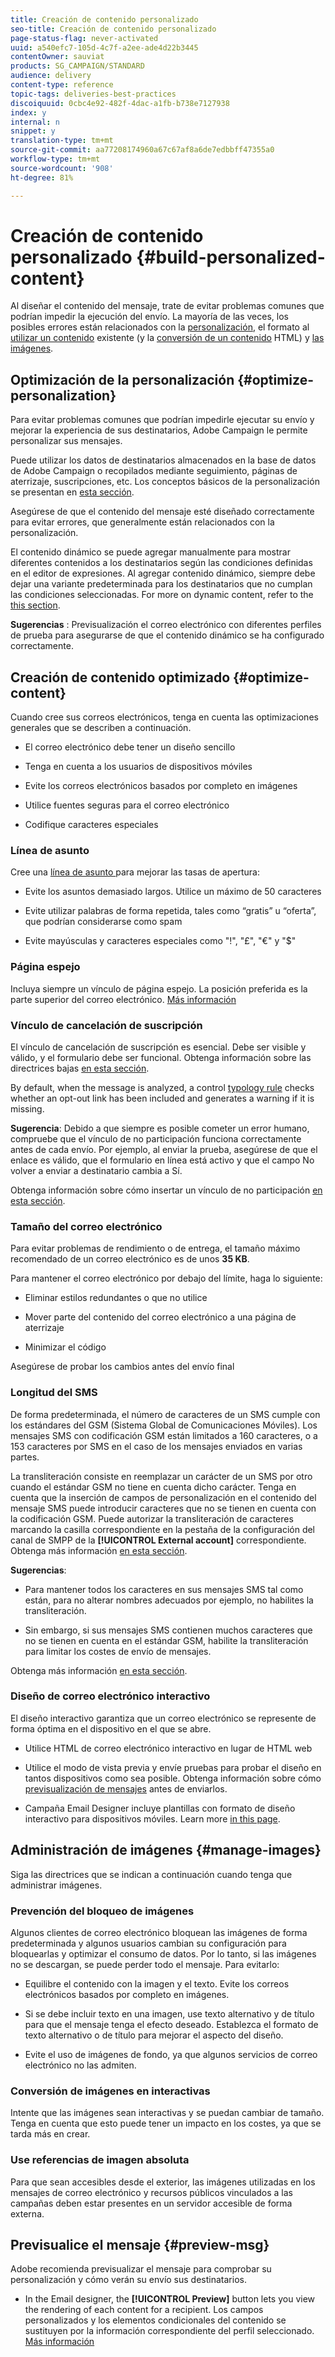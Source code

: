 ```yaml
---
title: Creación de contenido personalizado
seo-title: Creación de contenido personalizado
page-status-flag: never-activated
uuid: a540efc7-105d-4c7f-a2ee-ade4d22b3445
contentOwner: sauviat
products: SG_CAMPAIGN/STANDARD
audience: delivery
content-type: reference
topic-tags: deliveries-best-practices
discoiquuid: 0cbc4e92-482f-4dac-a1fb-b738e7127938
index: y
internal: n
snippet: y
translation-type: tm+mt
source-git-commit: aa77208174960a67c67af8a6de7edbbff47355a0
workflow-type: tm+mt
source-wordcount: '908'
ht-degree: 81%

---
```



# Creación de contenido personalizado {#build-personalized-content}

Al diseñar el contenido del mensaje, trate de evitar problemas comunes que podrían impedir la ejecución del envío. La mayoría de las veces, los posibles errores están relacionados con la [personalización](../../designing/using/personalization.md), el formato al [utilizar un contenido](../../designing/using/using-existing-content.md) existente (y la [conversión de un contenido](../../designing/using/using-existing-content.md#converting-an-html-content) HTML) y [las imágenes](../../designing/using/images.md).

## Optimización de la personalización {#optimize-personalization}

Para evitar problemas comunes que podrían impedirle ejecutar su envío y mejorar la experiencia de sus destinatarios, Adobe Campaign le permite personalizar sus mensajes.

Puede utilizar los datos de destinatarios almacenados en la base de datos de Adobe Campaign o recopilados mediante seguimiento, páginas de aterrizaje, suscripciones, etc.
Los conceptos básicos de la personalización se presentan en [esta sección](../../designing/using/personalization.md).

Asegúrese de que el contenido del mensaje esté diseñado correctamente para evitar errores, que generalmente están relacionados con la personalización.

El contenido dinámico se puede agregar manualmente para mostrar diferentes contenidos a los destinatarios según las condiciones definidas en el editor de expresiones. Al agregar contenido dinámico, siempre debe dejar una variante predeterminada para los destinatarios que no cumplan las condiciones seleccionadas.
For more on dynamic content, refer to the [this section](../../designing/using/personalization.md#defining-dynamic-content-in-an-email).

**Sugerencias** : Previsualización el correo electrónico con diferentes perfiles de prueba para asegurarse de que el contenido dinámico se ha configurado correctamente.

## Creación de contenido optimizado {#optimize-content}

Cuando cree sus correos electrónicos, tenga en cuenta las optimizaciones generales que se describen a continuación.

* El correo electrónico debe tener un diseño sencillo

* Tenga en cuenta a los usuarios de dispositivos móviles

* Evite los correos electrónicos basados por completo en imágenes

* Utilice fuentes seguras para el correo electrónico

* Codifique caracteres especiales

### Línea de asunto

Cree una [línea de asunto ](../../designing/using/subject-line.md) para mejorar las tasas de apertura:

* Evite los asuntos demasiado largos. Utilice un máximo de 50 caracteres

* Evite utilizar palabras de forma repetida, tales como “gratis” u “oferta”, que podrían considerarse como spam

* Evite mayúsculas y caracteres especiales como &quot;!&quot;, &quot;£&quot;, &quot;€&quot; y &quot;$&quot;

### Página espejo

Incluya siempre un vínculo de página espejo. La posición preferida es la parte superior del correo electrónico. [Más información](../../designing/using/personalization.md#adding-a-content-block)

### Vínculo de cancelación de suscripción

El vínculo de cancelación de suscripción es esencial. Debe ser visible y válido, y el formulario debe ser funcional. Obtenga información sobre las directrices bajas [en esta sección](../../designing/using/personalization.md#about-targeting-dimension).

By default, when the message is analyzed, a control [typology rule](../../sending/using/control-rules.md) checks whether an opt-out link has been included and generates a warning if it is missing.

**Sugerencia**: Debido a que siempre es posible cometer un error humano, compruebe que el vínculo de no participación funciona correctamente antes de cada envío. Por ejemplo, al enviar la prueba, asegúrese de que el enlace es válido, que el formulario en línea está activo y que el campo No volver a enviar a destinatario cambia a Sí.

Obtenga información sobre cómo insertar un vínculo de no participación [en esta sección](../../designing/using/personalization.md#adding-a-content-block).

### Tamaño del correo electrónico

Para evitar problemas de rendimiento o de entrega, el tamaño máximo recomendado de un correo electrónico es de unos **35 KB**.

Para mantener el correo electrónico por debajo del límite, haga lo siguiente:

* Eliminar estilos redundantes o que no utilice

* Mover parte del contenido del correo electrónico a una página de aterrizaje

* Minimizar el código

Asegúrese de probar los cambios antes del envío final

### Longitud del SMS

De forma predeterminada, el número de caracteres de un SMS cumple con los estándares del GSM (Sistema Global de Comunicaciones Móviles). Los mensajes SMS con codificación GSM están limitados a 160 caracteres, o a 153 caracteres por SMS en el caso de los mensajes enviados en varias partes.

La transliteración consiste en reemplazar un carácter de un SMS por otro cuando el estándar GSM no tiene en cuenta dicho carácter. Tenga en cuenta que la inserción de campos de personalización en el contenido del mensaje SMS puede introducir caracteres que no se tienen en cuenta con la codificación GSM. Puede autorizar la transliteración de caracteres marcando la casilla correspondiente en la pestaña de la configuración del canal de SMPP de la **[!UICONTROL External account]** correspondiente.
Obtenga más información [en esta sección](../../administration/using/configuring-sms-channel.md#sms-encoding--length-and-transliteration).

**Sugerencias**:

* Para mantener todos los caracteres en sus mensajes SMS tal como están, para no alterar nombres adecuados por ejemplo, no habilites la transliteración.

* Sin embargo, si sus mensajes SMS contienen muchos caracteres que no se tienen en cuenta en el estándar GSM, habilite la transliteración para limitar los costes de envío de mensajes.

Obtenga más información [en esta sección](../../administration/using/configuring-sms-channel.md#sms-encoding--length-and-transliteration).

### Diseño de correo electrónico interactivo

El diseño interactivo garantiza que un correo electrónico se represente de forma óptima en el dispositivo en el que se abre.

* Utilice HTML de correo electrónico interactivo en lugar de HTML web

* Utilice el modo de vista previa y envíe pruebas para probar el diseño en tantos dispositivos como sea posible. Obtenga información sobre cómo [previsualización de mensajes](../../sending/using/previewing-messages.md) antes de enviarlos.

* Campaña Email Designer incluye plantillas con formato de diseño interactivo para dispositivos móviles. Learn more [in this page](../../designing/using/using-reusable-content.md#content-templates).

## Administración de imágenes {#manage-images}

Siga las directrices que se indican a continuación cuando tenga que administrar imágenes.

### Prevención del bloqueo de imágenes

Algunos clientes de correo electrónico bloquean las imágenes de forma predeterminada y algunos usuarios cambian su configuración para bloquearlas y optimizar el consumo de datos. Por lo tanto, si las imágenes no se descargan, se puede perder todo el mensaje. Para evitarlo:

* Equilibre el contenido con la imagen y el texto. Evite los correos electrónicos basados por completo en imágenes.

* Si se debe incluir texto en una imagen, use texto alternativo y de título para que el mensaje tenga el efecto deseado. Establezca el formato de texto alternativo o de título para mejorar el aspecto del diseño.

* Evite el uso de imágenes de fondo, ya que algunos servicios de correo electrónico no las admiten.

### Conversión de imágenes en interactivas

Intente que las imágenes sean interactivas y se puedan cambiar de tamaño. Tenga en cuenta que esto puede tener un impacto en los costes, ya que se tarda más en crear.

### Use referencias de imagen absoluta

Para que sean accesibles desde el exterior, las imágenes utilizadas en los mensajes de correo electrónico y recursos públicos vinculados a las campañas deben estar presentes en un servidor accesible de forma externa.

## Previsualice el mensaje  {#preview-msg}

Adobe recomienda previsualizar el mensaje para comprobar su personalización y cómo verán su envío sus destinatarios.

* In the Email designer, the **[!UICONTROL Preview]** button lets you view the rendering of each content for a recipient. Los campos personalizados y los elementos condicionales del contenido se sustituyen por la información correspondiente del perfil seleccionado. [Más información](../../sending/using/previewing-messages.md)

